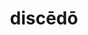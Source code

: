 ---
title: discēdō
meaning: to depart
ch: nine
pos: verb
inf: discēdere
secondppstem: discēd
infend: ere
conjugation: third
---